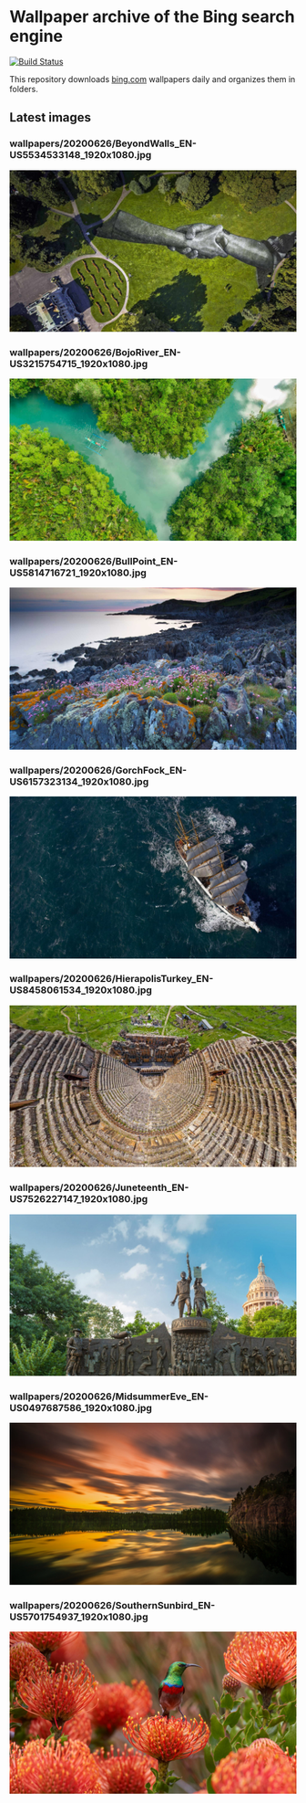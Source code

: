 # Wallpaper archive of the Bing search engine

[![Build Status](https://travis-ci.org/kijart/bing-daily-images-dl.svg?branch=wallpapers)](https://travis-ci.org/kijart/bing-daily-images-dl)

This repository downloads [bing.com](https://www.bing.com) wallpapers daily and organizes them in folders.

## Latest images

<!-- Wallpapers -->

### wallpapers/20200626/BeyondWalls_EN-US5534533148_1920x1080.jpg

![wallpapers/20200626/BeyondWalls_EN-US5534533148_1920x1080.jpg](wallpapers/20200626/BeyondWalls_EN-US5534533148_1920x1080.jpg)

### wallpapers/20200626/BojoRiver_EN-US3215754715_1920x1080.jpg

![wallpapers/20200626/BojoRiver_EN-US3215754715_1920x1080.jpg](wallpapers/20200626/BojoRiver_EN-US3215754715_1920x1080.jpg)

### wallpapers/20200626/BullPoint_EN-US5814716721_1920x1080.jpg

![wallpapers/20200626/BullPoint_EN-US5814716721_1920x1080.jpg](wallpapers/20200626/BullPoint_EN-US5814716721_1920x1080.jpg)

### wallpapers/20200626/GorchFock_EN-US6157323134_1920x1080.jpg

![wallpapers/20200626/GorchFock_EN-US6157323134_1920x1080.jpg](wallpapers/20200626/GorchFock_EN-US6157323134_1920x1080.jpg)

### wallpapers/20200626/HierapolisTurkey_EN-US8458061534_1920x1080.jpg

![wallpapers/20200626/HierapolisTurkey_EN-US8458061534_1920x1080.jpg](wallpapers/20200626/HierapolisTurkey_EN-US8458061534_1920x1080.jpg)

### wallpapers/20200626/Juneteenth_EN-US7526227147_1920x1080.jpg

![wallpapers/20200626/Juneteenth_EN-US7526227147_1920x1080.jpg](wallpapers/20200626/Juneteenth_EN-US7526227147_1920x1080.jpg)

### wallpapers/20200626/MidsummerEve_EN-US0497687586_1920x1080.jpg

![wallpapers/20200626/MidsummerEve_EN-US0497687586_1920x1080.jpg](wallpapers/20200626/MidsummerEve_EN-US0497687586_1920x1080.jpg)

### wallpapers/20200626/SouthernSunbird_EN-US5701754937_1920x1080.jpg

![wallpapers/20200626/SouthernSunbird_EN-US5701754937_1920x1080.jpg](wallpapers/20200626/SouthernSunbird_EN-US5701754937_1920x1080.jpg)


